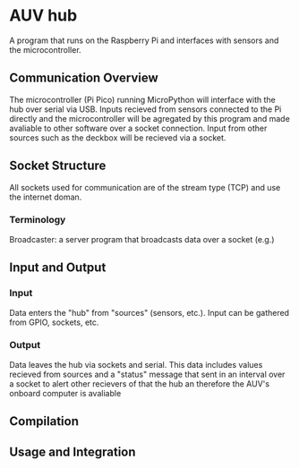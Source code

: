 # AUV hub
A program that runs on the Raspberry Pi and interfaces with sensors and the microcontroller.


## Communication Overview

The microcontroller (Pi Pico) running MicroPython will interface with the hub over serial via USB.
Inputs recieved from sensors connected to the Pi directly and the microcontroller will be agregated by this program and made avaliable to other software over a socket connection.
Input from other sources such as the deckbox will be recieved via a socket.

## Socket Structure
All sockets used for communication are of the stream type (TCP) and use the internet doman.

### Terminology
Broadcaster: a server program that broadcasts data over a socket (e.g.) 


## Input and Output
### Input
Data enters the "hub" from "sources" (sensors, etc.). Input can be gathered from GPIO, sockets, etc.

### Output
Data leaves the hub via sockets and serial. This data includes values recieved from sources and a "status" message that sent in an interval over a socket to alert other recievers of that the hub an therefore the AUV's onboard computer is avaliable

## Compilation

## Usage and Integration



